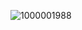 
![1000001988](https://github.com/Yushan30/EC2024/assets/162285019/bfc6361b-eaeb-467d-9c4c-4a9c7c77dc2c)


